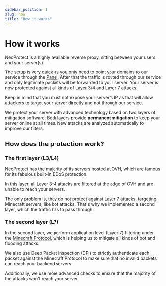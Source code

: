 ```yaml
---
sidebar_position: 1
slug: how
title: "How it works"
---
```


# How it works

NeoProtect is a highly available reverse proxy, sitting between your users and your server(s).

The setup is very quick as you only need to point your domains to our service through the [Panel](https://panel.neoprotect.net).
After that the traffic is routed through our service and only legitimate packets will be forwarded to your server.
Your server is now protected against all kinds of Layer 3/4 and Layer 7 attacks.

Keep in mind that you must not expose your server's IP as that will allow attackers to target your server directly and not through our service.

We protect your server with advanced technology based on two layers of mitigation software.
Both layers provide **permanent mitigation** to keep your server online at all times.
New attacks are analyzed automatically to improve our filters.

## How does the protection work?

### The first layer (L3/L4)

NeoProtect has the majority of its servers hosted at [OVH](https://www.ovhcloud.com), which are famous for its fabulous built-in DDoS protection.

In this layer, all Layer 3-4 attacks are filtered at the edge of OVH and are unable to reach your servers.

The only problem is, they do not protect against Layer 7 attacks, targeting Minecraft servers,
like bot attacks. That's why we implemented a second layer, which the traffic has to pass through.

### The second layer (L7)

In the second layer, we perform application level (Layer 7) filtering under the [Minecraft Protocol](https://wiki.vg/Protocol_FAQ#What.27s_the_normal_login_sequence_for_a_client.3F), which is helping us to mitigate all kinds of bot and flooding attacks.

We also use Deep Packet Inspection (DPI) to strictly authenticate each packet against the Minecraft Protocol to make sure that no invalid packets can reach your backend servers.

Additionally, we use more advanced checks to ensure that the majority of the attacks won't reach your server.
